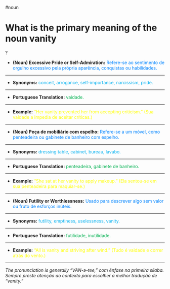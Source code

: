 #noun

# What is the primary meaning of the noun vanity
?
- **(Noun) Excessive Pride or Self-Admiration:** <span style="color:rgb(0, 132, 255)">Refere-se ao sentimento de orgulho excessivo pela própria aparência, conquistas ou habilidades.</span>
---
- **Synonyms:** <span style="color:rgb(0, 176, 240)">conceit, arrogance, self-importance, narcissism, pride.</span>
---
- **Portuguese Translation:** <span style="color:rgb(0, 176, 80)">vaidade.</span>
---
- **Example:** <span style="color:rgb(255, 255, 0)">“Her vanity prevented her from accepting criticism.” (Sua vaidade a impedia de aceitar críticas.)</span>
---
- **(Noun) Peça de mobiliário com espelho:** <span style="color:rgb(0, 132, 255)">Refere-se a um móvel, como penteadeira ou gabinete de banheiro com espelho.</span>
---
- **Synonyms:** <span style="color:rgb(0, 176, 240)">dressing table, cabinet, bureau, lavabo.</span>
---
- **Portuguese Translation:** <span style="color:rgb(0, 176, 80)">penteadeira, gabinete de banheiro.</span>
---
- **Example:** <span style="color:rgb(255, 255, 0)">“She sat at her vanity to apply makeup.” (Ela sentou-se em sua penteadeira para maquiar-se.)</span>
---
- **(Noun) Futility or Worthlessness:** <span style="color:rgb(0, 132, 255)">Usado para descrever algo sem valor ou fruto de esforços inúteis.</span>
---
- **Synonyms:** <span style="color:rgb(0, 176, 240)">futility, emptiness, uselessness, vanity.</span>
---
- **Portuguese Translation:** <span style="color:rgb(0, 176, 80)">futilidade, inutilidade.</span>
---
- **Example:** <span style="color:rgb(255, 255, 0)">“All is vanity and striving after wind.” (Tudo é vaidade e correr atrás do vento.)</span>
---
_The pronunciation is generally “VAN-ə-tee,” com ênfase na primeira sílaba. Sempre preste atenção ao contexto para escolher a melhor tradução de “vanity.”_
<!--SR:!2025-07-04,19,250-->
